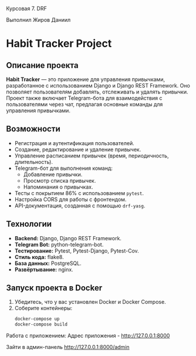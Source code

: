 Курсовая 7. DRF

Выполнил Жиров Даниил

# Habit Tracker Project

## Описание проекта

**Habit Tracker** — это приложение для управления привычками, 
разработанное с использованием Django и Django REST Framework. 
Оно позволяет пользователям добавлять, отслеживать и удалять привычки. 
Проект также включает Telegram-бота для взаимодействия с пользователями через чат, 
предлагая основные команды для управления привычками.

## Возможности
- Регистрация и аутентификация пользователей.
- Создание, редактирование и удаление привычек.
- Управление расписанием привычек (время, периодичность, длительность).
- Telegram-бот для выполнения команд:
  - Добавление привычки.
  - Просмотр списка привычек.
  - Напоминания о привычках.
- Тесты с покрытием 86% с использованием `pytest`.
- Настройка CORS для работы с фронтендом.
- API-документация, созданная с помощью `drf-yasg`.

## Технологии
- **Backend:** Django, Django REST Framework.
- **Telegram Bot:** python-telegram-bot.
- **Тестирование:** Pytest, Pytest-Django, Pytest-Cov.
- **Стиль кода:** flake8.
- **База данных:** PostgreSQL.
- **Развёртывание:** nginx.

## Запуск проекта в Docker

1. Убедитесь, что у вас установлен Docker и Docker Compose.
2. Соберите контейнеры:
   ```bash
   docker-compose up
   docker-compose build

Работа с приложением:
Адрес приложения - http://127.0.0.1:8000

Зайти в админ-панель http://127.0.0.1:8000/admin
